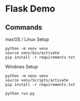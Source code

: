 # Flask Demo

## Commands

macOS / Linux Setup

```
python -m venv venv
source venv/bin/activate
pip install -r requirements.txt
```

Windows Setup

```
python -m venv venv
source venv/Scripts/activate
pip install -r requirements.txt
```

```
python run.py
```
